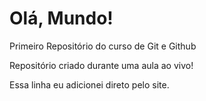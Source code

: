 # Olá, Mundo!
 Primeiro Repositório do curso de Git e Github
 

 Repositório criado durante uma aula ao vivo!
 
 Essa linha eu adicionei direto pelo site.
